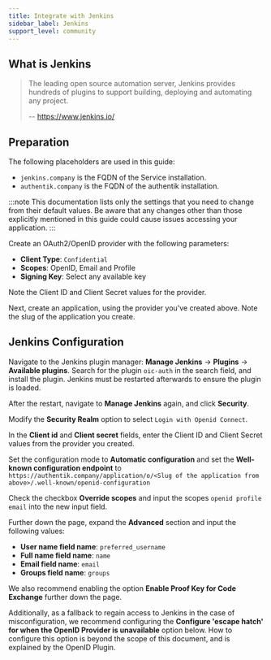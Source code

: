 ```yaml
---
title: Integrate with Jenkins
sidebar_label: Jenkins
support_level: community
---
```


## What is Jenkins

> The leading open source automation server, Jenkins provides hundreds of plugins to support building, deploying and automating any project.
>
> -- https://www.jenkins.io/

## Preparation

The following placeholders are used in this guide:

- `jenkins.company` is the FQDN of the Service installation.
- `authentik.company` is the FQDN of the authentik installation.

:::note
This documentation lists only the settings that you need to change from their default values. Be aware that any changes other than those explicitly mentioned in this guide could cause issues accessing your application.
:::

Create an OAuth2/OpenID provider with the following parameters:

- **Client Type**: `Confidential`
- **Scopes**: OpenID, Email and Profile
- **Signing Key**: Select any available key

Note the Client ID and Client Secret values for the provider.

Next, create an application, using the provider you've created above. Note the slug of the application you create.

## Jenkins Configuration

Navigate to the Jenkins plugin manager: **Manage Jenkins** -> **Plugins** -> **Available plugins**. Search for the plugin `oic-auth` in the search field, and install the plugin. Jenkins must be restarted afterwards to ensure the plugin is loaded.

After the restart, navigate to **Manage Jenkins** again, and click **Security**.

Modify the **Security Realm** option to select `Login with Openid Connect`.

In the **Client id** and **Client secret** fields, enter the Client ID and Client Secret values from the provider you created.

Set the configuration mode to **Automatic configuration** and set the **Well-known configuration endpoint** to `https://authentik.company/application/o/<Slug of the application from above>/.well-known/openid-configuration`

Check the checkbox **Override scopes** and input the scopes `openid profile email` into the new input field.

Further down the page, expand the **Advanced** section and input the following values:

- **User name field name**: `preferred_username`
- **Full name field name**: `name`
- **Email field name**: `email`
- **Groups field name**: `groups`

We also recommend enabling the option **Enable Proof Key for Code Exchange** further down the page.

Additionally, as a fallback to regain access to Jenkins in the case of misconfiguration, we recommend configuring the **Configure 'escape hatch' for when the OpenID Provider is unavailable** option below. How to configure this option is beyond the scope of this document, and is explained by the OpenID Plugin.
